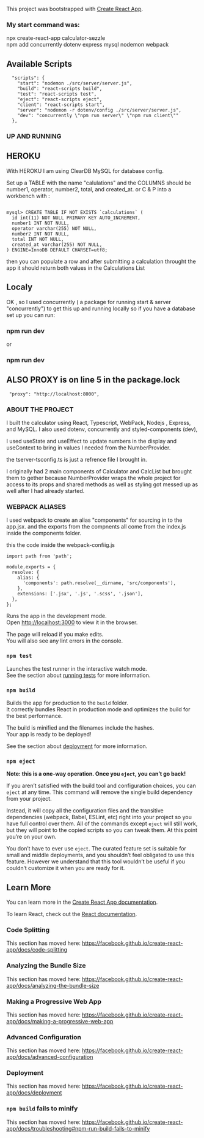 This project was bootstrapped with [Create React App](https://github.com/facebook/create-react-app).

### My start command was:
 npx create-react-app calculator-sezzle <br />
 npm add concurrently dotenv express mysql nodemon webpack<br />

## Available Scripts

```
  "scripts": {
    "start": "nodemon ./src/server/server.js",
    "build": "react-scripts build",
    "test": "react-scripts test",
    "eject": "react-scripts eject",
    "client": "react-scripts start",
    "server": "nodemon -r dotenv/config ./src/server/server.js",
    "dev": "concurrently \"npm run server\" \"npm run client\""
  },
```

### UP AND RUNNING

## HEROKU
With HEROKU I am using ClearDB MySQL for database config.<br />

Set up a TABLE with the name "calulations" and the COLUMNS should be number1, operator, number2, total, and created_at. or C & P into a workbench with : <br />

```

mysql> CREATE TABLE IF NOT EXISTS `calculations` (
  id int(11) NOT NULL PRIMARY KEY AUTO_INCREMENT,
  number1 INT NOT NULL,
  operator varchar(255) NOT NULL,
  number2 INT NOT NULL,
  total INT NOT NULL,
  created_at varchar(255) NOT NULL,
) ENGINE=InnoDB DEFAULT CHARSET=utf8;

```

then you can populate a row and after submitting a calculation throught the app it should return both values in the Calculations List

## Localy

OK , so I used concurrently ( a package for running start & server "concurrently") to get this up and running locally so if you have a database set up you can run:<br />

### npm run dev

or

### npm run dev

## ALSO PROXY is on line 5 in the package.lock

```
 "proxy": "http://localhost:8000",
```

### ABOUT THE PROJECT

I built the calculator using React, Typescript, WebPack, Nodejs , Express, and MySQL. I also used dotenv, concurrently and styled-components (dev),<br />

I used useState and useEffect to update numbers in the display and useContext to bring in values I needed from the NumberProvider.<br />

the tserver-tsconfig.ts is just a refrence file I brought in.<br />

I originally had 2 main components of Calculator and CalcList but brought them to gether because NumberProvider wraps the whole project for access to its props and shared methods as well as styling got messed up as well after I had already started.<br />

### WEBPACK ALIASES

I used webpack to create an alias "components" for sourcing in to the app.jsx. and the exports from the compnents all come from the index.js inside the components folder. <br />

this the code inside the webpack-confiig.js<br />

```
import path from 'path';

module.exports = {
  resolve: {
    alias: {
      'components': path.resolve(__dirname, 'src/components'),
    },
    extensions: ['.jsx', '.js', '.scss', '.json'],
  },
};
```

Runs the app in the development mode.<br />
Open [http://localhost:3000](http://localhost:3000) to view it in the browser.

The page will reload if you make edits.<br />
You will also see any lint errors in the console.

### `npm test`

Launches the test runner in the interactive watch mode.<br />
See the section about [running tests](https://facebook.github.io/create-react-app/docs/running-tests) for more information.

### `npm build`

Builds the app for production to the `build` folder.<br />
It correctly bundles React in production mode and optimizes the build for the best performance.

The build is minified and the filenames include the hashes.<br />
Your app is ready to be deployed!

See the section about [deployment](https://facebook.github.io/create-react-app/docs/deployment) for more information.

### `npm eject`

**Note: this is a one-way operation. Once you `eject`, you can’t go back!**

If you aren’t satisfied with the build tool and configuration choices, you can `eject` at any time. This command will remove the single build dependency from your project.

Instead, it will copy all the configuration files and the transitive dependencies (webpack, Babel, ESLint, etc) right into your project so you have full control over them. All of the commands except `eject` will still work, but they will point to the copied scripts so you can tweak them. At this point you’re on your own.

You don’t have to ever use `eject`. The curated feature set is suitable for small and middle deployments, and you shouldn’t feel obligated to use this feature. However we understand that this tool wouldn’t be useful if you couldn’t customize it when you are ready for it.

## Learn More

You can learn more in the [Create React App documentation](https://facebook.github.io/create-react-app/docs/getting-started).

To learn React, check out the [React documentation](https://reactjs.org/).

### Code Splitting

This section has moved here: https://facebook.github.io/create-react-app/docs/code-splitting

### Analyzing the Bundle Size

This section has moved here: https://facebook.github.io/create-react-app/docs/analyzing-the-bundle-size

### Making a Progressive Web App

This section has moved here: https://facebook.github.io/create-react-app/docs/making-a-progressive-web-app

### Advanced Configuration

This section has moved here: https://facebook.github.io/create-react-app/docs/advanced-configuration

### Deployment

This section has moved here: https://facebook.github.io/create-react-app/docs/deployment

### `npm build` fails to minify

This section has moved here: https://facebook.github.io/create-react-app/docs/troubleshooting#npm-run-build-fails-to-minify
